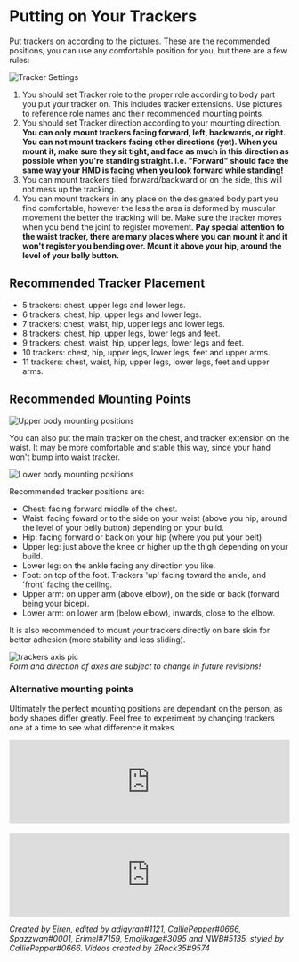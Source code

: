 # Putting on Your Trackers

Put trackers on according to the pictures. These are the recommended positions, you can use any comfortable position for you, but there are a few rules:

![Tracker Settings](../assets/img/Tracker_Settings.png)

1. You should set Tracker role to the proper role according to body part you put your tracker on. This includes tracker extensions. Use pictures to reference role names and their recommended mounting points.
1. You should set Tracker direction according to your mounting direction. **You can only mount trackers facing forward, left, backwards, or right. You can not mount trackers facing other directions (yet). When you mount it, make sure they sit tight, and face as much in this direction as possible when you're standing straight. I.e. "Forward" should face the same way your HMD is facing when you look forward while standing!**
1. You can mount trackers tiled forward/backward or on the side, this will not mess up the tracking.
1. You can mount trackers in any place on the designated body part you find comfortable, however the less the area is deformed by muscular movement the better the tracking will be. Make sure the tracker moves when you bend the joint to register movement. **Pay special attention to the waist tracker, there are many places where you can mount it and it won't register you bending over. Mount it above your hip, around the level of your belly button.**

## Recommended Tracker Placement

- 5 trackers: chest, upper legs and lower legs.
- 6 trackers: chest, hip, upper legs and lower legs.
- 7 trackers: chest, waist, hip, upper legs and lower legs.
- 8 trackers: chest, hip, upper legs, lower legs and feet.
- 9 trackers: chest, waist, hip, upper legs, lower legs and feet.
- 10 trackers: chest, hip, upper legs, lower legs, feet and upper arms.
- 11 trackers: chest, waist, hip, upper legs, lower legs, feet and upper arms.


## Recommended Mounting Points

![Upper body mounting positions](../assets/img/mountingpositionupper.png)

 You can also put the main tracker on the chest, and tracker extension on the waist. It may be more comfortable and stable this way, since your hand won't bump into waist tracker.

![Lower body mounting positions](../assets/img/mountingpositionlower.png)

Recommended tracker positions are:

* Chest: facing forward middle of the chest.
* Waist: facing foward or to the side on your waist (above you hip, around the level of your belly button) depending on your build.
* Hip: facing forward or back on your hip (where you put your belt).
* Upper leg: just above the knee or higher up the thigh depending on your build.
* Lower leg: on the ankle facing any direction you like.
* Foot: on top of the foot. Trackers 'up' facing toward the ankle, and 'front' facing the ceiling.
* Upper arm: on upper arm (above elbow), on the side or back (forward being your bicep).
* Lower arm: on lower arm (below elbow), inwards, close to the elbow.

It is also recommended to mount your trackers directly on bare skin for better adhesion (more stability and less sliding).

![trackers axis pic](../assets/img/trackerorientation.png)<br>
*Form and direction of axes are subject to change in future revisions!*

### Alternative mounting points

Ultimately the perfect mounting positions are dependant on the person, as body shapes differ greatly. Feel free to experiment by changing trackers one at a time to see what difference it makes.

<div class="video-container">
<iframe width="100%" height="auto" src="https://www.youtube.com/embed/MMJ8843zqNM" title="YouTube video player" frameborder="0" allow="accelerometer; autoplay muted; clipboard-write; encrypted-media; gyroscope; picture-in-picture" allowfullscreen></iframe>
</div>

<br>

<div class="video-container">
<iframe width="100%" height="auto" src="https://www.youtube.com/embed/aM0jXEYQAeY" title="YouTube video player" frameborder="0" allow="accelerometer; autoplay muted; clipboard-write; encrypted-media; gyroscope; picture-in-picture" allowfullscreen></iframe>
</div>






*Created by Eiren, edited by adigyran#1121, CalliePepper#0666, Spazzwan#0001, Erimel#7159, Emojikage#3095 and NWB#5135, styled by CalliePepper#0666. Videos created by ZRock35#9574*
